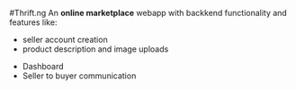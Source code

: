 #Thrift.ng
An **online marketplace** webapp with backkend functionality and features like:
- seller account creation
- product description and image uploads
* Dashboard
* Seller to buyer communication
